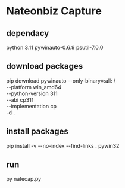 # Nateonbiz Capture

## dependacy
python 3.11
pywinauto-0.6.9
psutil-7.0.0

## download packages
pip download pywinauto --only-binary=:all: \                
     --platform win_amd64 \
     --python-version 311 \
     --abi cp311 \
     --implementation cp \
     -d .
    
## install packages
pip install -v --no-index --find-links . pywin32

## run
py natecap.py

